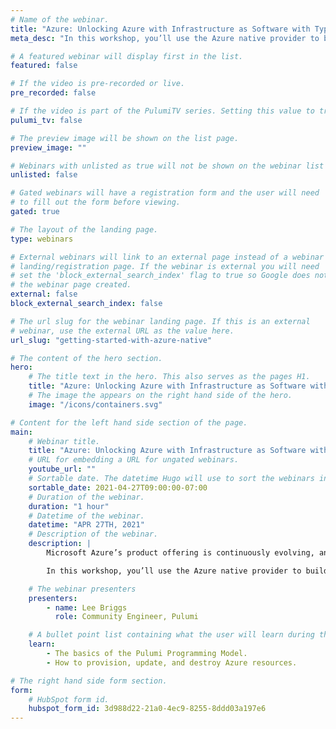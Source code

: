 ```yaml
---
# Name of the webinar.
title: "Azure: Unlocking Azure with Infrastructure as Software with TypeScript"
meta_desc: "In this workshop, you’ll use the Azure native provider to build infrastructure using TypeScript SDK and examine some of the features not previously possible."

# A featured webinar will display first in the list.
featured: false

# If the video is pre-recorded or live.
pre_recorded: false

# If the video is part of the PulumiTV series. Setting this value to true will list the video in the "PulumiTV" section.
pulumi_tv: false

# The preview image will be shown on the list page.
preview_image: ""

# Webinars with unlisted as true will not be shown on the webinar list
unlisted: false

# Gated webinars will have a registration form and the user will need
# to fill out the form before viewing.
gated: true

# The layout of the landing page.
type: webinars

# External webinars will link to an external page instead of a webinar
# landing/registration page. If the webinar is external you will need
# set the 'block_external_search_index' flag to true so Google does not index
# the webinar page created.
external: false
block_external_search_index: false

# The url slug for the webinar landing page. If this is an external
# webinar, use the external URL as the value here.
url_slug: "getting-started-with-azure-native"

# The content of the hero section.
hero:
    # The title text in the hero. This also serves as the pages H1.
    title: "Azure: Unlocking Azure with Infrastructure as Software with TypeScript"
    # The image the appears on the right hand side of the hero.
    image: "/icons/containers.svg"

# Content for the left hand side section of the page.
main:
    # Webinar title.
    title: "Azure: Unlocking Azure with Infrastructure as Software with TypeScript"
    # URL for embedding a URL for ungated webinars.
    youtube_url: ""
    # Sortable date. The datetime Hugo will use to sort the webinars in date order.
    sortable_date: 2021-04-27T09:00:00-07:00
    # Duration of the webinar.
    duration: "1 hour"
    # Datetime of the webinar.
    datetime: "APR 27TH, 2021"
    # Description of the webinar.
    description: |
        Microsoft Azure’s product offering is continuously evolving, and infrastructure tools often can’t keep up with the speed of innovation. Pulumi’s Azure Native provider is built directly from the Azure API, bringing power of familiar programming languages to Azure without sacrificing on latest features.

        In this workshop, you’ll use the Azure native provider to build infrastructure using Pulumi’s TypeScript SDK and examine some of the features not previously possible.

    # The webinar presenters
    presenters:
        - name: Lee Briggs
          role: Community Engineer, Pulumi

    # A bullet point list containing what the user will learn during the webinar.
    learn:
        - The basics of the Pulumi Programming Model.
        - How to provision, update, and destroy Azure resources.

# The right hand side form section.
form:
    # HubSpot form id.
    hubspot_form_id: 3d988d22-21a0-4ec9-8255-8ddd03a197e6
---
```

